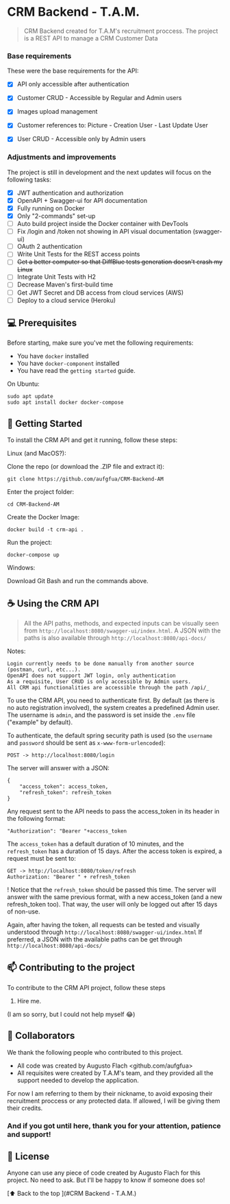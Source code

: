  # CRM Backend - T.A.M.



> CRM Backend created for T.A.M's recruitment proccess.
> The project is a REST API to manage a CRM Customer Data
### Base requirements

These were the base requirements for the API:

- [x] API only accessible after authentication
- [x] Customer CRUD - Accessible by Regular and Admin users
- [x] Images upload management
- [x] Customer references to: Picture - Creation User - Last Update User
- [x] User CRUD - Accessible only by Admin users


### Adjustments and improvements

The project is still in development and the next updates will focus on the following tasks:

- [x] JWT authentication and authorization
- [x] OpenAPI + Swagger-ui for API documentation
- [x] Fully running on Docker
- [x] Only "2-commands" set-up
- [ ] Auto build project inside the Docker container with DevTools
- [ ] Fix /login and /token not showing in API visual documentation (swagger-ui)
- [ ] OAuth 2 authentication
- [ ] Write Unit Tests for the REST access points
- [ ] ~~Get a better computer so that DiffBlue tests generation doesn't crash my Linux~~
- [ ] Integrate Unit Tests with H2
- [ ] Decrease Maven's first-build time
- [ ] Get JWT Secret and DB access from cloud services (AWS)
- [ ] Deploy to a cloud service (Heroku)

## 💻 Prerequisites

Before starting, make sure you've met the following requirements:
* You have `docker` installed
* You have `docker-component` installed
* You have read the `getting started` guide.

On Ubuntu:
```
sudo apt update
sudo apt install docker docker-compose
```

## 🚀 Getting Started

To install the CRM API and get it running, follow these steps:

Linux (and MacOS?):

Clone the repo (or download the .ZIP file and extract it):
```
git clone https://github.com/aufgfua/CRM-Backend-AM
```

Enter the project folder:
```
cd CRM-Backend-AM
```

Create the Docker Image:
```
docker build -t crm-api .
```

Run the project:
```
docker-compose up
```

Windows:

Download Git Bash and run the commands above.


## ☕ Using the CRM API

> All the API paths, methods, and expected inputs can be visually seen from `http://localhost:8080/swagger-ui/index.html`.
> A JSON with the paths is also available through `http://localhost:8080/api-docs/`


Notes:
```
Login currently needs to be done manually from another source (postman, curl, etc...). 
OpenAPI does not support JWT login, only authentication
As a requisite, User CRUD is only accessible by Admin users.
All CRM api functionalities are accessible through the path /api/_
```

To use the CRM API, you need to authenticate first.
By default (as there is no auto registration involved), the system creates a predefined Admin user.
The username is `admin`, and the password is set inside the `.env` file ("example" by default).

To authenticate, the default spring security path is used (so the `username` and `password` should be sent as `x-www-form-urlencoded`):
```
POST -> http://localhost:8080/login
```

The server will answer with a JSON:
```
{
    "access_token": access_token,
    "refresh_token": refresh_token
}
```

Any request sent to the API needs to pass the access_token in its header in the following format:
```
"Authorization": "Bearer "+access_token
```

The `access_token` has a default duration of 10 minutes, and the `refresh_token` has a duration of 15 days.
After the access token is expired, a request must be sent to:
```
GET -> http://localhost:8080/token/refresh
Authorization: "Bearer " + refresh_token
```
! Notice that the `refresh_token` should be passed this time.
The server will answer with the same previous format, with a new access_token (and a new refresh_token too).
That way, the user will only be logged out after 15 days of non-use.

Again, after having the token, all requests can be tested and visually understood through `http://localhost:8080/swagger-ui/index.html`
If preferred, a JSON with the available paths can be get through `http://localhost:8080/api-docs/`



## 📫 Contributing to the project

To contribute to the CRM API project, follow these steps

1. Hire me.

(I am so sorry, but I could not help myself 😂)

## 🤝 Collaborators

We thank the following people who contributed to this project.

* All code was created by Augusto Flach <github.com/aufgfua>
* All requisites were created by T.A.M's team, and they provided all the support needed to develop the application.

For now I am referring to them by their nickname, to avoid exposing their recruitment proccess or any protected data.
If allowed, I will be giving them their credits.



### And if you got until here, thank you for your attention, patience and support!



## 📝 License

Anyone can use any piece of code created by Augusto Flach for this project.
No need to ask.
But I'll be happy to know if someone does so!

[⬆ Back to the top ](#CRM Backend - T.A.M.)<br>
